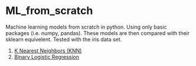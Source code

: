 # ML_from_scratch
Machine learning models from scratch in python. Using only basic packages (i.e. numpy, pandas). These models are then compared with their sklearn equivelent. Tested with the iris data set.

1. [K Nearest Neighbors (KNN)](https://github.com/wardzj08/ML_from_scratch/tree/master/knn)
2. [Binary Logistic Regression](https://github.com/wardzj08/ML_from_scratch/tree/master/binary_logistic_regression)
